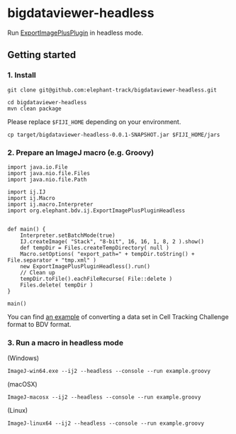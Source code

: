 # bigdataviewer-headless

Run [ExportImagePlusPlugin](https://imagej.net/plugins/bdv/#exporting-from-imagej-stacks) in headless mode.

## Getting started

### 1. Install

```
git clone git@github.com:elephant-track/bigdataviewer-headless.git
```

```
cd bigdataviewer-headless
mvn clean package
```

Please replace `$FIJI_HOME` depending on your environment.

```
cp target/bigdataviewer-headless-0.0.1-SNAPSHOT.jar $FIJI_HOME/jars
```

### 2. Prepare an ImageJ macro (e.g. Groovy)

```
import java.io.File
import java.nio.file.Files
import java.nio.file.Path

import ij.IJ
import ij.Macro
import ij.macro.Interpreter
import org.elephant.bdv.ij.ExportImagePlusPluginHeadless


def main() {
    Interpreter.setBatchMode(true)
    IJ.createImage( "Stack", "8-bit", 16, 16, 1, 8, 2 ).show()
    def tempDir = Files.createTempDirectory( null )
    Macro.setOptions( "export_path=" + tempDir.toString() + File.separator + "tmp.xml" )
    new ExportImagePlusPluginHeadless().run()
    // Clean up
    tempDir.toFile().eachFileRecurse( File::delete )
    Files.delete( tempDir )
}

main()

```

You can find [an example](scripts/ctc2bdv.groovy) of converting a data set in Cell Tracking Challenge format to BDV format.

### 3. Run a macro in headless mode

(Windows)

```
ImageJ-win64.exe --ij2 --headless --console --run example.groovy
```

(macOSX)

```
ImageJ-macosx --ij2 --headless --console --run example.groovy
```

(Linux)

```
ImageJ-linux64 --ij2 --headless --console --run example.groovy
```